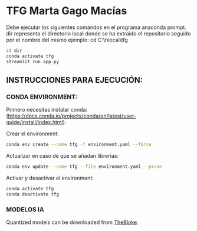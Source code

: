 # TFG Marta Gago Macías
Debe ejecutar los siguientes comandos en el programa anaconda prompt.
dir representa el directorio local donde se ha extraido el repositorio seguido por el nombre del mismo
ejemplo: cd C:\hlocal\tfg
```bash
cd dir
conda activate tfg
streamlit run app.py
```


## INSTRUCCIONES PARA EJECUCIÓN:

### CONDA ENVIRONMENT:

Primero necesitas instalar conda: (https://docs.conda.io/projects/conda/en/latest/user-guide/install/index.html).

Crear el environment:
```bash
conda env create --name tfg -f environment.yaml --force
```
Actualizar en caso de que se añadan librerías:
```bash
conda env update --name tfg --file environment.yaml --prune
```

Activar y desactivar el environment:
```bash
conda activate tfg
conda deactivate tfg
```

### MODELOS IA

Quantized models can be downloaded from [TheBloke](https://huggingface.co/TheBloke).





